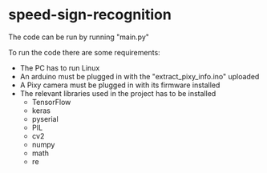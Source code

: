 # speed-sign-recognition
The code can be run by running "main.py"

To run the code there are some requirements:
- The PC has to run Linux
- An arduino must be plugged in with the "extract_pixy_info.ino" uploaded
- A Pixy camera must be plugged in with its firmware installed
- The relevant libraries used in the project has to be installed
    - TensorFlow
    - keras
    - pyserial
    - PIL
    - cv2
    - numpy
    - math
    - re